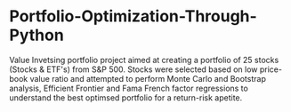# Portfolio-Optimization-Through-Python
Value Invetsing portfolio project aimed at creating a portfolio of 25 stocks (Stocks & ETF's) from S&P 500. Stocks were selected based on low price-book value ratio and attempted to perform Monte Carlo and Bootstrap analysis, Efficient Frontier and Fama French factor regressions to understand the best optimsed portfolio for a return-risk apetite. 
